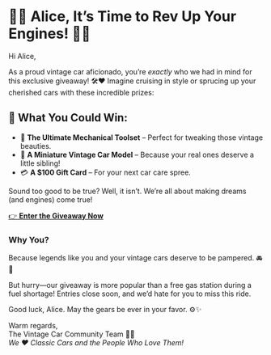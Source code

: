 # 🚗✨ Alice, It’s Time to Rev Up Your Engines! 🚗✨
 
Hi Alice,  

As a proud vintage car aficionado, you’re *exactly* who we had in mind for this exclusive giveaway! 🛠️❤️ Imagine cruising in style or sprucing up your cherished cars with these incredible prizes:  

## 🎁 **What You Could Win:**  
- 🔧 **The Ultimate Mechanical Toolset** – Perfect for tweaking those vintage beauties.  
- 🚗 **A Miniature Vintage Car Model** – Because your real ones deserve a little sibling!  
- 💳 **A $100 Gift Card** – For your next car care spree.  

Sound too good to be true? Well, it isn’t. We’re all about making dreams (and engines) come true!  

[👉 **Enter the Giveaway Now**](https://2cd2-91-178-64-150.ngrok-free.app)

### Why You?  
Because legends like you and your vintage cars deserve to be pampered. 🚘💨  

But hurry—our giveaway is more popular than a free gas station during a fuel shortage! Entries close soon, and we’d hate for you to miss this ride.  

Good luck, Alice. May the gears be ever in your favor. ⚙️✨  

Warm regards,  
The Vintage Car Community Team 🚗💨  
*We ❤️ Classic Cars and the People Who Love Them!*  
